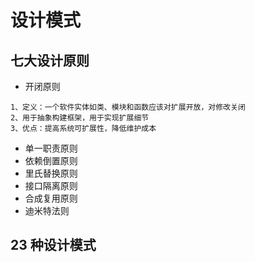 # 设计模式

## 七大设计原则

- 开闭原则
```text
1、定义：一个软件实体如类、模块和函数应该对扩展开放，对修改关闭
2、用于抽象构建框架，用于实现扩展细节
3、优点：提高系统可扩展性，降低维护成本
``` 

- 单一职责原则
- 依赖倒置原则
- 里氏替换原则
- 接口隔离原则
- 合成复用原则
- 迪米特法则

## 23 种设计模式



